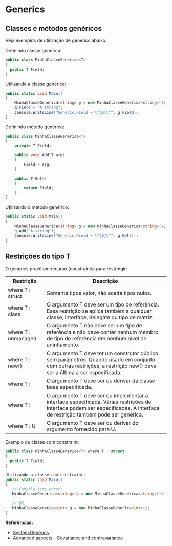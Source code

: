 # Generics

## Classes e métodos genéricos

Veja exemplos de utilização de generics abaixo.

Definindo classe genérica:
```csharp
public class MinhaClasseGenerica<T>
{
  public T Field;
}
```

Utilizando a classe genérica:
```csharp
public static void Main()
{
    MinhaClasseGenerica<string> g = new MinhaClasseGenerica<string>();
    g.Field = "A string";
    Console.WriteLine("Generic.Field = \"{0}\"", g.Field);
}
```

Definindo método genérico:
```csharp
public class MinhaClasseGenerica<T>
{
    private T Field;

    public void Add(T arg)
    {
        Field = arg;
    }

    public T Get()
    {
        return Field;
    }
}
```

Utilizando o método genérico:
```csharp
public static void Main()
{
    MinhaClasseGenerica<string> g = new MinhaClasseGenerica<string>();
    g.Add("A string");
    Console.WriteLine("Generic.Field = \"{0}\"", g.Get());
}
```

## Restrições do tipo T

O generics provê um recurso (constraints) para restringir:

Restrição | Descrição
--- | ---
where T : struct | Somente tipos valor, não aceita tipos nulos.
where T : class | O argumento T deve ser um tipo de referência. Essa restrição se aplica também a qualquer classe, interface, delegate ou tipo de matriz.
where T : unmanaged | O argumento T não deve ser um tipo de referência e não deve conter nenhum membro de tipo de referência em nenhum nível de aninhamento.
where T : new() | O argumento T deve ter um construtor público sem parâmetros. Quando usado em conjunto com outras restrições, a restrição new() deve ser a última a ser especificada.
where T : <nome de classe base> | O argumento  T deve ser ou derivar da classe base especificada.
where T : <nome da interface> | O argumento T deve ser ou implementar a interface especificada. Várias restrições de interface podem ser especificadas. A interface de restrição também pode ser genérica.
where T : U | O argumento T deve ser ou derivar do argumento fornecido para U.

Exemplo de classe com constraint:
```csharp
public class MinhaClasseGenerica<T> where T : struct
{
  public T Field;
}

Utilizando a classe com constraint:
public static void Main()
{
   // Compile-time error:
   MinhaClasseGenerica<string> g = new MinhaClasseGenerica<string>();

   // OK:
   MinhaClasseGenerica<int> g = new MinhaClasseGenerica<int>();
}
```

**Referências:**
* [System.Generics](https://docs.microsoft.com/pt-br/dotnet/api/system.collections.generic?view=netframework-4.7.2)
* [Advanced aspects - Covariance and contravariance](https://docs.microsoft.com/pt-br/dotnet/standard/generics/covariance-and-contravariance)